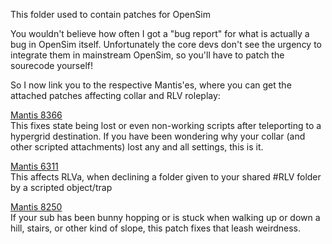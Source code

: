 This folder used to contain patches for OpenSim

You wouldn't believe how often I got a "bug report" for what is actually a bug in OpenSim itself. Unfortunately the core devs don't see the urgency to integrate them in mainstream OpenSim, so you'll have to patch the sourecode yourself!

So I now link you to the respective Mantis'es, where you can get the attached patches affecting collar and RLV roleplay:

[Mantis 8366](http://opensimulator.org/mantis/view.php?id=8366)  
This fixes state being lost or even non-working scripts after teleporting to a hypergrid destination. If you have been wondering why your collar (and other scripted attachments) lost any and all settings, this is it.

[Mantis 6311](http://opensimulator.org/mantis/view.php?id=6311)  
This affects RLVa, when declining a folder given to your shared #RLV folder by a scripted object/trap

[Mantis 8250](http://opensimulator.org/mantis/view.php?id=8250)  
If your sub has been bunny hopping or is stuck when walking up or down a hill, stairs, or other kind of slope, this patch fixes that leash weirdness.
